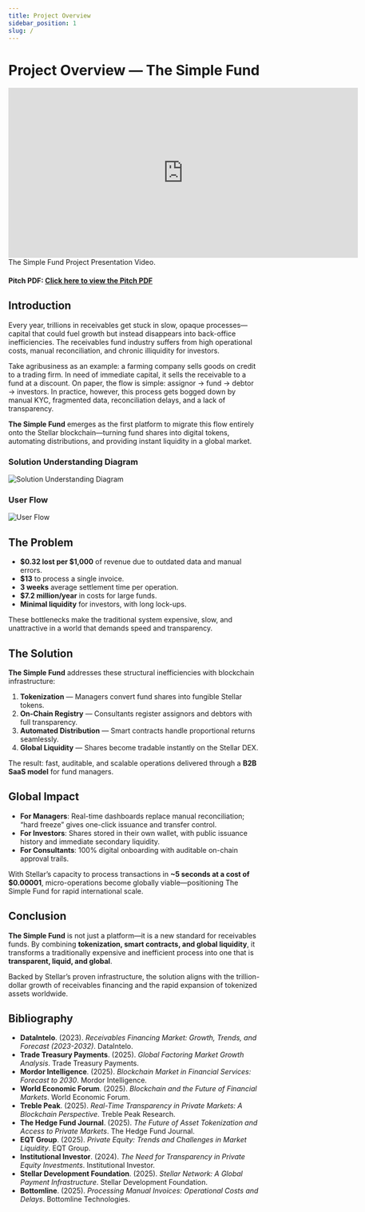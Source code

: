 ```yaml
---
title: Project Overview
sidebar_position: 1
slug: /
---
```

# Project Overview — The Simple Fund
<iframe width="700" height="340" src="https://www.youtube.com/embed/khbtYsOoS_E?si=osDUtth3-N_AllEe" title="YouTube video player" frameborder="0" allow="accelerometer; autoplay; clipboard-write; encrypted-media; gyroscope; picture-in-picture; web-share" referrerpolicy="strict-origin-when-cross-origin" allowfullscreen ></iframe>
The Simple Fund Project Presentation Video.

#### **Pitch PDF:** [Click here to view the Pitch PDF](#)

## Introduction

Every year, trillions in receivables get stuck in slow, opaque processes—capital that could fuel growth but instead disappears into back-office inefficiencies. The receivables fund industry suffers from high operational costs, manual reconciliation, and chronic illiquidity for investors.

Take agribusiness as an example: a farming company sells goods on credit to a trading firm. In need of immediate capital, it sells the receivable to a fund at a discount. On paper, the flow is simple: assignor → fund → debtor → investors. In practice, however, this process gets bogged down by manual KYC, fragmented data, reconciliation delays, and a lack of transparency.

**The Simple Fund** emerges as the first platform to migrate this flow entirely onto the Stellar blockchain—turning fund shares into digital tokens, automating distributions, and providing instant liquidity in a global market.

### Solution Understanding Diagram 

![Solution Understanding Diagram](/img/img2.png)


### User Flow 

![User Flow](/img/img1.png)

## The Problem

* **\$0.32 lost per \$1,000** of revenue due to outdated data and manual errors.
* **\$13** to process a single invoice.
* **3 weeks** average settlement time per operation.
* **\$7.2 million/year** in costs for large funds.
* **Minimal liquidity** for investors, with long lock-ups.

These bottlenecks make the traditional system expensive, slow, and unattractive in a world that demands speed and transparency.

## The Solution

**The Simple Fund** addresses these structural inefficiencies with blockchain infrastructure:

1. **Tokenization** — Managers convert fund shares into fungible Stellar tokens.
2. **On-Chain Registry** — Consultants register assignors and debtors with full transparency.
3. **Automated Distribution** — Smart contracts handle proportional returns seamlessly.
4. **Global Liquidity** — Shares become tradable instantly on the Stellar DEX.

The result: fast, auditable, and scalable operations delivered through a **B2B SaaS model** for fund managers.

## Global Impact

* **For Managers**: Real-time dashboards replace manual reconciliation; “hard freeze” gives one-click issuance and transfer control.
* **For Investors**: Shares stored in their own wallet, with public issuance history and immediate secondary liquidity.
* **For Consultants**: 100% digital onboarding with auditable on-chain approval trails.

With Stellar’s capacity to process transactions in **\~5 seconds at a cost of \$0.00001**, micro-operations become globally viable—positioning The Simple Fund for rapid international scale.

## Conclusion

**The Simple Fund** is not just a platform—it is a new standard for receivables funds. By combining **tokenization, smart contracts, and global liquidity**, it transforms a traditionally expensive and inefficient process into one that is **transparent, liquid, and global**.

Backed by Stellar’s proven infrastructure, the solution aligns with the trillion-dollar growth of receivables financing and the rapid expansion of tokenized assets worldwide.


## Bibliography

* **DataIntelo**. (2023). *Receivables Financing Market: Growth, Trends, and Forecast (2023-2032)*. DataIntelo.
* **Trade Treasury Payments**. (2025). *Global Factoring Market Growth Analysis*. Trade Treasury Payments.
* **Mordor Intelligence**. (2025). *Blockchain Market in Financial Services: Forecast to 2030*. Mordor Intelligence.
* **World Economic Forum**. (2025). *Blockchain and the Future of Financial Markets*. World Economic Forum.
* **Treble Peak**. (2025). *Real-Time Transparency in Private Markets: A Blockchain Perspective*. Treble Peak Research.
* **The Hedge Fund Journal**. (2025). *The Future of Asset Tokenization and Access to Private Markets*. The Hedge Fund Journal.
* **EQT Group**. (2025). *Private Equity: Trends and Challenges in Market Liquidity*. EQT Group.
* **Institutional Investor**. (2024). *The Need for Transparency in Private Equity Investments*. Institutional Investor.
* **Stellar Development Foundation**. (2025). *Stellar Network: A Global Payment Infrastructure*. Stellar Development Foundation.
* **Bottomline**. (2025). *Processing Manual Invoices: Operational Costs and Delays*. Bottomline Technologies.




